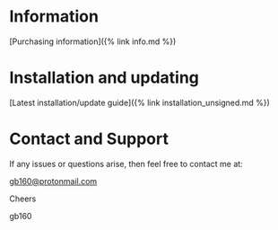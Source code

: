 # Information

[Purchasing information]({% link info.md %})


# Installation and updating

[Latest installation/update guide]({% link installation_unsigned.md %})


# Contact and Support

If any issues or questions arise, then feel free to contact me at:

[gb160@protonmail.com](mailto:gb160@protonmail.com)


Cheers

gb160
